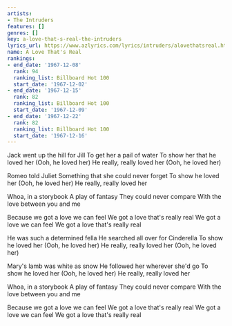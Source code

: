 ```yaml
---
artists:
- The Intruders
features: []
genres: []
key: a-love-that-s-real-the-intruders
lyrics_url: https://www.azlyrics.com/lyrics/intruders/alovethatsreal.html
name: A Love That's Real
rankings:
- end_date: '1967-12-08'
  rank: 94
  ranking_list: Billboard Hot 100
  start_date: '1967-12-02'
- end_date: '1967-12-15'
  rank: 82
  ranking_list: Billboard Hot 100
  start_date: '1967-12-09'
- end_date: '1967-12-22'
  rank: 82
  ranking_list: Billboard Hot 100
  start_date: '1967-12-16'
---
```


Jack went up the hill for Jill
To get her a pail of water
To show her that he loved her
(Ooh, he loved her)
He really, really loved her
(Ooh, he loved her)

Romeo told Juliet
Something that she could never forget
To show he loved her
(Ooh, he loved her)
He really, really loved her

Whoa,  in a storybook
A play of fantasy
They could never compare
With the love between you and me

Because we got a love we can feel
We got a love that's really real
We got a love we can feel
We got a love that's really real

He was such a determined fella
He searched all over for Cinderella
To show he loved her
(Ooh, he loved her)
He really, really loved her
(Ooh, he loved her)

Mary's lamb was white as snow
He followed her wherever she'd go
To show he loved her
(Ooh, he loved her)
He really, really loved her

Whoa,  in a storybook
A play of fantasy
They could never compare
With the love between you and me

Because we got a love we can feel
We got a love that's really real
We got a love we can feel
We got a love that's really real



